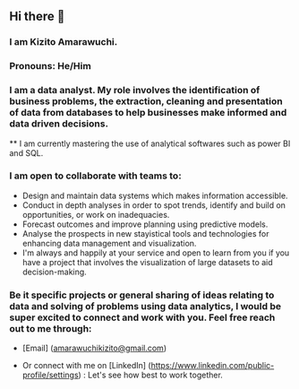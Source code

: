 ## Hi there 👋

### I am Kizito Amarawuchi. 

### Pronouns: He/Him

### I am a data analyst. My role involves the identification of business problems, the extraction, cleaning and presentation of data from databases to help businesses make informed and data driven decisions. 
** I am currently mastering the use of analytical softwares such as power BI and SQL. 

### I am open to collaborate with teams to:
-  Design and maintain data systems which makes information accessible. 
-  Conduct in depth analyses in order to spot trends, identify and build on opportunities, or work on inadequacies.
-  Forecast outcomes and improve planning using predictive models. 
-  Analyse the prospects in new stayistical tools and technologies for enhancing data management and visualization.
-  I'm always and happily at your service and open to learn from you if you have a project that involves the visualization of large datasets to aid decision-making. 
### Be it specific projects or general sharing of ideas relating to data and solving of problems using data analytics, I would be super excited to connect and work with you. Feel free reach out to me through:
 - [Email] (amarawuchikizito@gmail.com)
 * Or connect with me on [LinkedIn] (https://www.linkedin.com/public-profile/settings) : Let's see how best to work together. 

